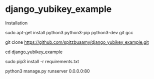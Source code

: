 # django_yubikey_example

Installation

sudo apt-get install python3 python3-pip python3-dev git gcc

git clone https://github.com/spitzbuaamy/django_yubikey_example.git

cd django_yubikey_example

sudo pip3 install -r requirements.txt

python3 manage.py runserver 0.0.0.0:80
